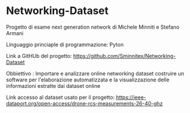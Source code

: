 # Networking-Dataset
Progetto di esame next generation network di Michele Minniti e Stefano Armani

Linguaggio princiaple di programmazione: Pyton

Link a GitHUb del progetto: https://github.com/Sminnitex/Networking-Dataset

Obbiettivo : Importare e analizzare online networking dataset 
            costruire un software per l'elaborazione automatizzata e la
            visualizzazione delle informazioni estratte dai dataset online

Link accesso al dataset usato per il progetto: https://ieee-dataport.org/open-access/drone-rcs-measurements-26-40-ghz
